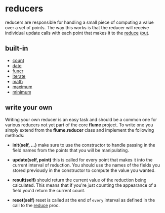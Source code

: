 # reducers

reducers are responsible for handling a small piece of computing a value over a
set of points. The way this works is that the reducer will receive individual
update calls with each point that makes it to the [reduce](../../put)
/[put](../../put/).


## built-in

  * [count](count/) 
  * [date](date/) 
  * [funcr](funcr/)
  * [iterate](iterate/) 
  * [math](math/) 
  * [maximum](maximum/) 
  * [minimum](minimum/) 

## write your own

Writing your own reducer is an easy task and should be a common one for various
reducers not yet part of the core **flume** project. To write one you simply
extend from the **flume.reducer** class and implement the following methods:

  * **__init__(self, ...)** make sure to use the constructor to handle passing
                            in the field names from the points that you will 
                            be manipulating.
  * **update(self, point)** this is called for every point that makes it into
                            the current interval of reduction. You should use
                            the names of the fields you stored previously in 
                            the constructor to compute the value you wanted.

  * **result(self)** should return the current value of the reduction being
                     calculated. This means that if you're just counting 
                     the appearance of a field you'd return the current count.

  * **reset(self)** reset is called at the end of `every` interval as defined
                    in the call to the [reduce](../../reduce) proc.
